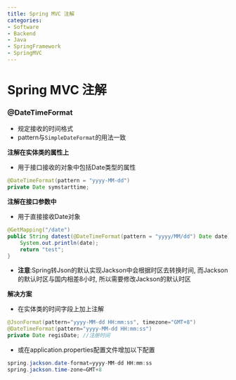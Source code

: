 ```yaml
---
title: Spring MVC 注解
categories:
- Software
- Backend
- Java
- SpringFramework
- SpringMVC
---
```

# Spring MVC 注解

### @DateTimeFormat

- 规定接收的时间格式
- pattern与`SimpleDateFormat`的用法一致

**注解在实体类的属性上**

- 用于接口接收的对象中包括Date类型的属性

```java
@DateTimeFormat(pattern = "yyyy-MM-dd")
private Date symstarttime;
```

**注解在接口参数中**

- 用于直接接收Date对象

```java
@GetMapping("/date")
public String datest(@DateTimeFormat(pattern = "yyyy/MM/dd") Date date){
    System.out.println(date);
    return "test";
}
```

- **注意**:Spring转Json的默认实现Jackson中会根据时区去转换时间, 而Jackson的默认时区与国内相差8小时, 所以需要修改Jackson的默认时区

**解决方案**

- 在实体类的时间字段上加上注解

```java
@JsonFormat(pattern="yyyy-MM-dd HH:mm:ss", timezone="GMT+8")
@DateTimeFormat(pattern="yyyy-MM-dd HH:mm:ss")
private Date regisDate; //注册时间
```

- 或在application.properties配置文件增加以下配置

```java
spring.jackson.date-format=yyyy-MM-dd HH:mm:ss
spring.jackson.time-zone=GMT+8
```


